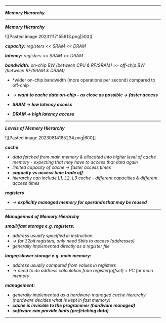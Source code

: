 
- - - 

***Memory Hierarchy***

- - - 

***Memory Hierarchy***

![[Pasted image 20231117155613.png|500]]

***capacity:*** *registers << SRAM << DRAM*

***latency:*** *registers << SRAM << DRAM*

***bandwidth:*** *on-chip BW (between CPU & RF/SRAM) >> off-chip BW (between RF/SRAM & DRAM)*

- *wider on-chip bandwidth (more operations per second) compared to off-chip
- → ***want to cache data on-chip - as close as possible → faster access***

- ***SRAM → low latency access***
- ***DRAM → high latency access***

- - - 

***Levels of Memory Hierarchy***

![[Pasted image 20230814185234.png|600]]

***cache***
- *data fetched from main memory & allocated into higher level of cache memory - expecting that may have to access that data again*
- *limited capacity of cache → faster access times*
- ***capacity vs access time trade off***
- *hierarchy can include L1, L2, L3 cache - different capacities & different access times*

***registers***
- *→ **explicitly managed memory for operands that may be reused***

- - - 

***Management of Memory Hierarchy***

***small/fast storage e.g. registers:***
- *address usually specified in instruction*
- *→ for 32bit registers, only need 5bits to access (addresses)*
- *generally implemented directly as a register file*

***larger/slower storage e.g. main memory:***
- *address usually computed from values in registers*
- → *need to do address calculation from register(offset) + PC for main memory*

***management:***
- *generally implemented as a hardware-managed cache hierarchy (hardware decides what is kept in fast memory)*
- ***cache is invisible to the programmer (hardware managed)***
- ***software can provide hints (prefetching data)***

- - - 
